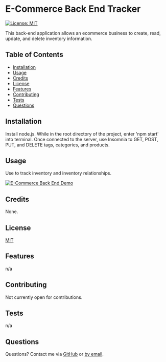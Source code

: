 
  
  # E-Commerce Back End Tracker

  [![License: MIT](https://img.shields.io/badge/License-MIT-yellow.svg)](https://opensource.org/licenses/MIT)

  This back-end application allows an ecommerce business to create, read, update, and delete inventory information.

  ## Table of Contents
  * [Installation](#installation)
  * [Usage](#usage)
  * [Credits](#credits)
  * [License](#license)
  * [Features](#features)
  * [Contributing](#contributing)
  * [Tests](#tests)
  * [Questions](#questions)

  ## Installation
  Install node.js. While in the root directory of the project, enter 'npm start' into terminal. Once connected to the server, use Insomnia to GET, POST, PUT, and DELETE tags, categories, and products.

  ## Usage
  Use to track inventory and inventory relationships.
  
  [![E-Commerce Back End Demo](develop/ecommerce_screenshot)](https://drive.google.com/file/d/1oL0DMDrHgEXITTBXHVVgmF-Ob5QuGEFf/view?usp=sharing "E-Commerce Back End Demo")


  ## Credits
  None.

  ## License 
  [MIT](https://choosealicense.com/licenses/mit/)

  ## Features
  n/a

  ## Contributing
  Not currently open for contributions.

  ## Tests
  n/a

  ## Questions
  Questions? Contact me via [GitHub](https://github.com/hpurring) or [by email](mailto:hilarypurrington@gmail.com).

